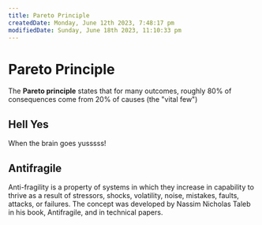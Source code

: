 ```yaml
---
title: Pareto Principle
createdDate: Monday, June 12th 2023, 7:48:17 pm
modifiedDate: Sunday, June 18th 2023, 11:10:33 pm
---
```


# Pareto Principle

The **Pareto principle** states that for many outcomes, roughly 80% of consequences come from 20% of causes (the "vital few")

## Hell Yes

When the brain goes yusssss!

## Antifragile

Anti-fragility is a property of systems in which they increase in capability to thrive as a result of stressors, shocks, volatility, noise, mistakes, faults, attacks, or failures. The concept was developed by Nassim Nicholas Taleb in his book, Antifragile, and in technical papers.
